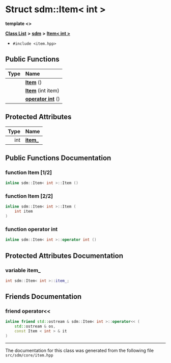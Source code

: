 
<NavBar active_item_id="2"/>

# Struct sdm::Item&lt; int &gt;

**template &lt;&gt;**


[**Class List**](annotated.md) **>** [**sdm**](namespacesdm.md) **>** [**Item&lt; int &gt;**](structsdm_1_1Item_3_01int_01_4.md)





* `#include <item.hpp>`















## Public Functions

| Type | Name |
| ---: | :--- |
|   | [**Item**](structsdm_1_1Item_3_01int_01_4.md#function-item-1-2) () <br> |
|   | [**Item**](structsdm_1_1Item_3_01int_01_4.md#function-item-2-2) (int item) <br> |
|   | [**operator int**](structsdm_1_1Item_3_01int_01_4.md#function-operator-int) () <br> |




## Protected Attributes

| Type | Name |
| ---: | :--- |
|  int | [**item\_**](structsdm_1_1Item_3_01int_01_4.md#variable-item-)  <br> |




## Public Functions Documentation


### function Item [1/2]


```cpp
inline sdm::Item< int >::Item () 
```



### function Item [2/2]


```cpp
inline sdm::Item< int >::Item (
    int item
) 
```



### function operator int 


```cpp
inline sdm::Item< int >::operator int () 
```


## Protected Attributes Documentation


### variable item\_ 


```cpp
int sdm::Item< int >::item_;
```

## Friends Documentation



### friend operator&lt;&lt; 


```cpp
inline friend std::ostream & sdm::Item< int >::operator<< (
    std::ostream & os,
    const Item < int > & it
) 
```



------------------------------
The documentation for this class was generated from the following file `src/sdm/core/item.hpp`